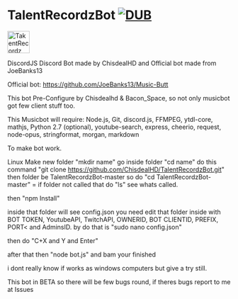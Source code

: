 # TalentRecordzBot [![DUB](https://img.shields.io/dub/l/vibe-d.svg?style=flat-square)](https://github.com/ChisdealHD/TalentRecordzBot)

<img src="https://cdn.discordapp.com/attachments/263639645647142912/264362236913516545/vaavassvasv_copy.png" alt="TakentRecordz" style="width:50px;height:50px;">

DiscordJS Discord Bot made by ChisdealHD and Official bot made from JoeBanks13

Official bot: https://github.com/JoeBanks13/Music-Butt

This bot Pre-Configure by Chisdealhd & Bacon_Space, so not only musicbot got few client stuff too.

This Musicbot will require: Node.js, Git, discord.js, FFMPEG, ytdl-core, mathjs, Python 2.7 (optional), youtube-search, express, cheerio, request, node-opus, stringformat, morgan, markdown

To make bot work.

Linux
Make new folder "mkdir name"
go inside folder "cd name"
do this command "git clone https://github.com/ChisdealHD/TalentRecordzBot.git"
then folder be TalentRecordzBot-master so do "cd TalentRecordzBot-master" = if folder not called that do "ls" see whats called.

then "npm Install"

inside that folder will see config.json you need edit that folder inside with BOT TOKEN, YoutubeAPI, TwitchAPI, OWNERID, BOT CLIENTID, PREFIX, PORT< and AdminsID. by do that is "sudo nano config.json"

then do "C+X and Y and Enter"

after that then "node bot.js" and bam your finished


i dont really know if  works as windows computers but give a try still.

This bot in BETA so there will be few bugs round, if theres bugs report to me at Issues
